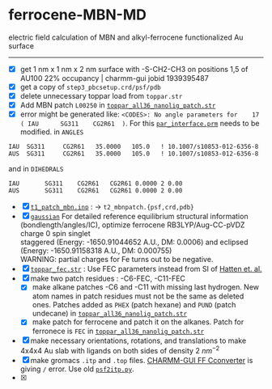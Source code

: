 # ferrocene-MBN-MD
electric field calculation of MBN and alkyl-ferrocene functionalized Au surface

----  
  - [X] get 1 nm x 1 nm x 2 nm surface with -S-CH2-CH3 on positions 1,5 of AU100 22% occupancy | charmm-gui jobid 1939395487
  - [X] get a copy of `step3_pbcsetup.crd/psf/pdb`  
  - [X] delete unnecessary toppar load from `toppar.str`  
  - [X] Add MBN patch `L00250` in [`toppar_all36_nanolig_patch.str`](/setup/toppar/toppar_all36_nanolig_patch.str)  
  - [X] error might be generated like: `<CODES>: No angle parameters for    17 ( IAU      SG311    CG2R61  )`. For this [`par_interface.prm`](/setup/toppar/par_interface.prm) needs to be modified. in `ANGLES`  
```
IAU  SG311     CG2R61   35.0000   105.0   ! 10.1007/s10853-012-6356-8
AUS  SG311     CG2R61   35.0000   105.0   ! 10.1007/s10853-012-6356-8
```  
and in `DIHEDRALS`  
```
IAU       SG311    CG2R61   CG2R61 0.0000 2 0.00
AUS       SG311    CG2R61   CG2R61 0.0000 2 0.00
```
  - [X] [`t1_patch_mbn.inp`](/setup/t1_patch_mbn.inp) : -> `t2_mbnpatch.{psf,crd,pdb}`  
  - [X] [`gaussian`](/setup/gaussian) For detailed reference equilibrium structural information (bondlength/angles/IC), optimize ferrocene RB3LYP/Aug-CC-pVDZ charge 0 spin singlet  
    staggered (Energy: -1650.91044652 A.U., DM: 0.0006) and eclipsed (Energy: -1650.91158318 A.U., DM: 0.000755)  
    WARNING: partial charges for Fe turns out to be negative.  
  - [X] [`toppar_fec.str`](/setup/toppar/toppar_fec.str) : Use FEC parameters instead from SI of [Hatten et. al.](https://chemistry-europe.onlinelibrary.wiley.com/doi/abs/10.1002/chem.200700358)
  - [X] make two patch residues : -C6-FEC, -C11-FEC
    - [X] make alkane patches -C6 and -C11 with missing last hydrogen. New atom names in patch residues must not be the same as deleted ones. Patches added as `PHEX` (patch hexane) and `PUND` (patch undecane) in [`toppar_all36_nanolig_patch.str`](/setup/toppar/toppar_all36_nanolig_patch.str)    
    - [X] make patch for ferrocene and patch it on the alkanes. Patch for ferronece is `FEC` in [`toppar_all36_nanolig_patch.str`](/setup/toppar/toppar_all36_nanolig_patch.str)  
  - [X] make necessary orientations, rotations, and translations to make 4x4x4 Au slab with ligands on both sides of density 2 $nm^{-2}$  
  - [X] make gromacs `.itp` and `.top` files. [CHARMM-GUI FF Cconverter](https://charmm-gui.org/?doc=input/converter.ffconverter) is giving `/` error. Use old [`psf2itp.py`](/setup/tools/psf2itp.py).
  - [X]


